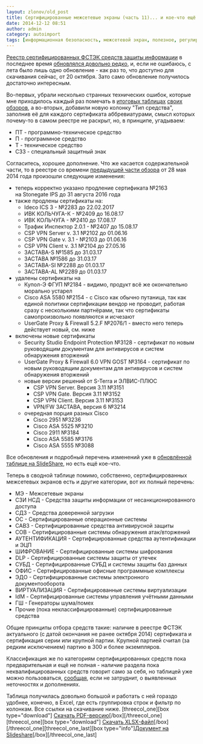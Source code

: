 ```yaml
---
layout: zlonov/old_post
title: Сертифицированные межсетевые экраны (часть 11)... и кое-что ещё
date: 2014-12-12 08:51
author: admin
category: autoimport
tags: [информационная безопасность, межсетевой экран, полезное, регулирование, сертификация, СЗИ, ФСТЭК]
---
```

<a href="http://bit.ly/reestr-fstec" target="_blank">Реестр сертифицированных ФСТЭК средств защиты информации</a> в последнее время <a href="https://twitter.com/zlonov/status/522356005683073025" target="_blank">обновлялся довольно редко</a>, и, если не ошибаюсь, с лета было лишь одно обновление - как раз то, что доступно для скачивания сейчас, от 20 октября. Зато само обновление получилось достаточно интересным.

Во-первых, убрали несколько странных технических ошибок, которые мне приходилось каждый раз помечать в <a href="https://www.slideshare.net/zlonov/certified-information-protection-systems" target="_blank">итоговых таблицах</a> <a href="https://zlonov.ru/certified_firewalls/" target="_blank">своих обзоров</a>, а во-вторых, добавили новую колонку "Тип средства", заполнив её для каждого сертификата аббревиатурами, смысл которых почему-то в самом реестре не раскрыт, но, в принципе, угадываем:

<ul>
    <li>ПТ - программно-техническое средство</li>
    <li>П - программное средство</li>
    <li>Т - техническое средство</li>
    <li>СЗЗ - специальный защитный знак</li>
</ul>

Согласитесь, хорошее дополнение. Что же касается содержательной части, то в реестре со времени <a href="https://zlonov.ru/2014/05/certified_firewalls_part10/" target="_blank">предыдущей части обзора</a> от 28 мая 2014 года произошли следующие изменения:

<ul>
    <li>теперь корректно указано продление сертификата №2163 на Stonegate IPS до 31 августа 2016 года</li>
    <li>также продлены сертификаты на:
<ul>
    <li>Ideco ICS 3 - №2283 до 22.02.2017</li>
    <li>ИВК КОЛЬЧУГА-К - №2409 до 16.08.17</li>
    <li>ИВК КОЛЬЧУГА - №2410 до 17.08.17</li>
    <li>Трафик Инспектор 2.0.1 - №2407 до 15.08.17</li>
    <li>CSP VPN Server v. 3.1 №2102 до 01.06.16</li>
    <li>CSP VPN Gate v. 3.1 - №2103 до 01.06.16</li>
    <li>CSP VPN Client v. 3.1 №2104 до 27.05.16</li>
    <li>ЗАСТАВА-S №1585 до 31.03.17</li>
    <li>ЗАСТАВА №1586 до 31.03.17</li>
    <li>ЗАСТАВА-SI №2288 до 01.03.17</li>
    <li>ЗАСТАВА-AL №2289 до 01.03.17</li>
</ul>
</li>
    <li>удалены сертификаты на
<ul>
    <li>Купол-Э ФГУП №2184 - видимо, продукт всё же окончательно морально устарел</li>
    <li>Cisco ASA 5580 №2154 - с Cisco как обычно путаница, так как единой политики сертификации вендор не проводит, работая сразу с несколькими партнёрами, так что сертификаты самопроизвольно появляются и исчезают</li>
    <li>UserGate Proxy &amp; Firewall 5.2.F №2076/1 - вместо него теперь действует новый, см. ниже</li>
</ul>
</li>
    <li>включены новые сертификаты
<ul>
    <li>Security Studio Endpoint Protection №3128 - сертификат по новым руководящим документам для антивирусов и систем обнаружения вторжений</li>
    <li>UserGate Proxy &amp; Firewall 6.0 VPN GOST №3164 - сертификат по новым руководящим документам для антивирусов и систем обнаружения вторжений</li>
    <li>новые версии решений от S-Terra и ЭЛВИС-ПЛЮС
<ul>
    <li>CSP VPN Server. Версия 3.11 №3151</li>
    <li>CSP VPN Gate. Версия 3.11 №3152</li>
    <li>CSP VPN Client. Версия 3.11 №3153</li>
    <li>VPN/FW ЗАСТАВА, версия 6 №3214</li>
</ul>
</li>
    <li>очередная порция разных Cisco
<ul>
    <li>Cisco 2951 №3236</li>
    <li>Cisco ASA 5525 №3210</li>
    <li>Cisco 2911 №3184</li>
    <li>Cisco ASA 5585 №3176</li>
    <li>Cisco ASA 5555 №3088</li>
</ul>
</li>
</ul>
</li>
</ul>

Все обновления и подробный перечень изменений уже в <a href="https://www.slideshare.net/zlonov/certified-information-protection-systems" target="_blank">обновлённой таблице на SlideShare</a>, но есть ещё кое-что.

Теперь в сводной таблице помимо, собственно, сертифицированных межсетевых экранов есть и другие категории, вот их полный перечень:

<ul>
    <li>МЭ - Межсетевые экраны</li>
    <li>СЗИ НСД - Средства защиты информации от несанкционированного доступа</li>
    <li>СДЗ - Средства доверенной загрузки</li>
    <li>ОС - Сертифицированные операционные системы</li>
    <li>САВЗ - Сертифицированные средства антивирусной защиты</li>
    <li>СОВ - Сертифицированные системы обнаружения атак/вторжений</li>
    <li>АУТЕНТИФИКАЦИЯ - Сертифицированные средства аутентификации и ЭЦП</li>
    <li>ШИФРОВАНИЕ - Сертифицированные системы шифрования</li>
    <li>DLP - Сертифицированные системы защиты от утечек</li>
    <li>СУБД - Сертифицированные СУБД и системы защиты баз данных</li>
    <li>ОФИС - Сертифицированные офисные программные комплексы</li>
    <li>ЭДО - Сертифицированные системы электронного документооборота</li>
    <li>ВИРТУАЛИЗАЦИЯ - Сертифицированные системы виртуализации</li>
    <li>IdM - Сертифицированные системы управления учётными данными</li>
    <li>ГШ - Генераторы шума/помех</li>
    <li>Прочие (пока неклассифицированные) сертифицированные средства</li>
</ul>

Общие принципы отбора средств такие: наличие в реестре ФСТЭК актуального (с датой окончания не ранее октября 2014) сертификата и сертификация серии или крупной партии. Крупной партией считал (за редким исключением) партию в 300 и более экземпляров.

Классификация же по категориям сертифицированных средств пока предварительная и ещё не полная - наличие раздела пока неквалифицированных средств говорит само за себя, но таблицей уже можно пользоваться, <a href="https://zlonov.ru/contactme/" target="_blank">сообщая</a>, если не затруднит, о выявленных неточностях и дополнениях.

Таблица получилась довольно большой и работать с ней гораздо удобнее, конечно, в Excel, где есть группировка строк и фильтр по колонкам. Все ссылки на скачивание ниже.
[threecol_one][box type="download"] <a href="https://zlonov.ru/download/Сертифицированные-средства-защиты-информации.pdf" target="_blank">Скачать PDF-версию</a>[/box][/threecol_one][threecol_one][box type="download"] <a href="https://zlonov.ru/download/Сертифицированные-средства-защиты-информации.xlsx" target="_blank">Скачать XLSX-файл</a>[/box][/threecol_one][threecol_one_last][box type="info"]<a href="http://www.slideshare.net/zlonov/certified-information-protection-systems" target="_blank">Документ на Slideshare</a>[/box][/threecol_one_last]
